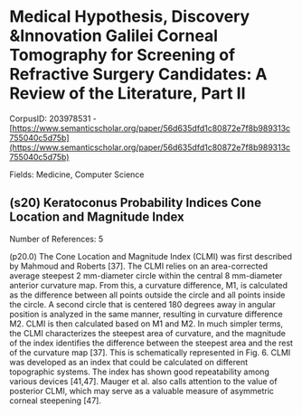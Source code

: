 # Medical Hypothesis, Discovery &Innovation Galilei Corneal Tomography for Screening of Refractive Surgery Candidates: A Review of the Literature, Part II

CorpusID: 203978531 - [https://www.semanticscholar.org/paper/56d635dfd1c80872e7f8b989313c755040c5d75b](https://www.semanticscholar.org/paper/56d635dfd1c80872e7f8b989313c755040c5d75b)

Fields: Medicine, Computer Science

## (s20) Keratoconus Probability Indices Cone Location and Magnitude Index
Number of References: 5

(p20.0) The Cone Location and Magnitude Index (CLMI) was first described by Mahmoud and Roberts [37]. The CLMI relies on an area-corrected average steepest 2 mm-diameter circle within the central 8 mm-diameter anterior curvature map. From this, a curvature difference, M1, is calculated as the difference between all points outside the circle and all points inside the circle. A second circle that is centered 180 degrees away in angular position is analyzed in the same manner, resulting in curvature difference M2. CLMI is then calculated based on M1 and M2. In much simpler terms, the CLMI characterizes the steepest area of curvature, and the magnitude of the index identifies the difference between the steepest area and the rest of the curvature map [37]. This is schematically represented in Fig. 6. CLMI was developed as an index that could be calculated on different topographic systems. The index has shown good repeatability among various devices [41,47]. Mauger et al. also calls attention to the value of posterior CLMI, which may serve as a valuable measure of asymmetric corneal steepening [47]. 
